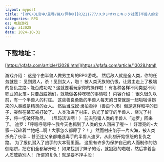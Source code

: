 ```yaml
---
layout: mypost
title: "[RPG/DL官中/羞辱/强X/异种X][RJ211777/スタジオねこキック社团]半兽人的复仇/復讐のオーク[Ver1.0+全CG存档][PC/300M]"
categories: RPG
os: 电脑游戏
slug: a13028
date: 2024-10-31
---
```


## 下载地址：

[https://qfafa.com/article/13028.html](https://qfafa.com/article/13028.html)

游戏介绍：
这是个由半兽人做男主角的RPG游戏。
然后敌人就是全人类，你的任务就是：
见到男人，杀！见到女人，啪！
被人类灭族的仇恨，让男主走上了极端的复仇之路~
能否成功呢？这就要看玩家你的操作啦！
有各种各样不同类型不同职业的女孩~
只要战胜她们，就能做各种嘿嘿的事情啦！
内容介绍：
很久很久以前，有一个半兽人的村庄。
这些善良勇敢的半兽人每天的日常就是一起啪啪诱拐来的人类或是精灵的女人。
然后当成奴·隶拍卖掉（善良个JB）但是这样和平的日子，突然在某天被打破了。
人类攻进了村庄，杀光了留守的半兽人，烧光了村子，将一切破坏殆尽。
（尼玛活该啊！）
前去狩猎人类的半兽人「迪罗」回来了。
迪罗：「呼嗯呼嗯呼～我今天也抓到了人类的女人回来了喔～！
好漂亮的~大家一起轮着艹她吧…啊！大家怎么都屎了？！」
然而村庄陷于一片火海，被人类杀光了伙伴…
甚至连父亲都难逃毒手的半兽人迪罗，从此刻开始愤怒的复仇之路。
为了报仇潜入了凶手的大本营里面。
这里有许多为保护自己的人而制作的防御陷阱，把它们全都解开吧！
如果找到了妹子的话，就狠狠的啪啪，然后拿着当人质威胁别人！
所谓的复仇！就是要不择手段！